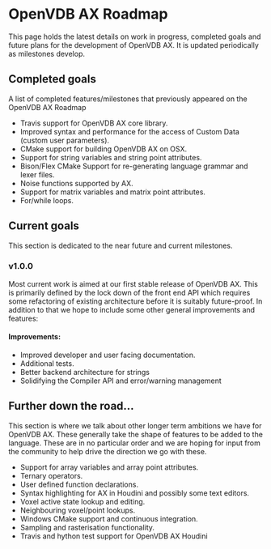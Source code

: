 # OpenVDB AX Roadmap

This page holds the latest details on work in progress, completed goals and future plans for the development of OpenVDB AX. It is updated periodically as milestones develop.

## Completed goals

A list of completed features/milestones that previously appeared on the OpenVDB AX Roadmap

* Travis support for OpenVDB AX core library.
* Improved syntax and performance for the access of Custom Data (custom user parameters).
* CMake support for building OpenVDB AX on OSX.
* Support for string variables and string point attributes.
* Bison/Flex CMake Support for re-generating language grammar and lexer files.
* Noise functions supported by AX.
* Support for matrix variables and matrix point attributes.
* For/while loops.

## Current goals

This section is dedicated to the near future and current milestones.

### v1.0.0

Most current work is aimed at our first stable release of OpenVDB AX. This is primarily defined by the lock down of the front end API which requires some refactoring of existing architecture before it is suitably future-proof. In addition to that we hope to include some other general improvements and features:

#### Improvements:
* Improved developer and user facing documentation.
* Additional tests.
* Better backend architecture for strings
* Solidifying the Compiler API and error/warning management

## Further down the road...

This section is where we talk about other longer term ambitions we have for OpenVDB AX. These generally take the shape of features to be added to the language. These are in no particular order and we are hoping for input from the community to help drive the direction we go with these.

* Support for array variables and array point attributes.
* Ternary operators.
* User defined function declarations.
* Syntax highlighting for AX in Houdini and possibly some text editors.
* Voxel active state lookup and editing.
* Neighbouring voxel/point lookups.
* Windows CMake support and continuous integration.
* Sampling and rasterisation functionality.
* Travis and hython test support for OpenVDB AX Houdini
